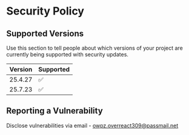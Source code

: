 # Security Policy

## Supported Versions

Use this section to tell people about which versions of your project are
currently being supported with security updates.

| Version | Supported          |
| ------- | ------------------ |
| 25.4.27 | :white_check_mark: |
| 25.7.23 | :white_check_mark: |

## Reporting a Vulnerability

Disclose vulnerabilities via email - owpz.overreact309@passmail.net
